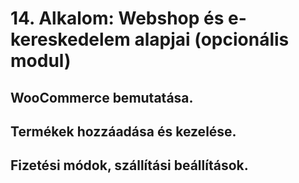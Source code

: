 # 14. Alkalom: Webshop és e-kereskedelem alapjai (opcionális modul)

## WooCommerce bemutatása.
## Termékek hozzáadása és kezelése.
## Fizetési módok, szállítási beállítások.